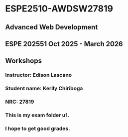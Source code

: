 # ESPE2510-AWDSW27819
## Advanced Web Development 
## ESPE 202551 Oct 2025 - March 2026
## Workshops 
### Instructor: Edison Lascano
### Student name: Kerlly Chiriboga
### NRC: 27819
### This is my exam folder u1.
### I hope to get good grades.
